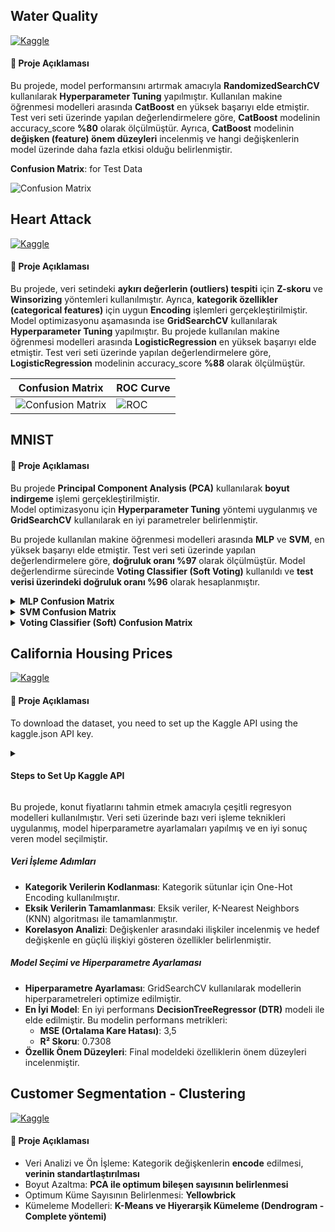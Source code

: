 ## Water Quality
[![Kaggle](https://img.shields.io/badge/Kaggle-Dataset-blue?logo=kaggle)](https://www.kaggle.com/datasets/adityakadiwal/water-potability)
#### 📌 Proje Açıklaması
Bu projede, model performansını artırmak amacıyla **RandomizedSearchCV** kullanılarak **Hyperparameter Tuning** yapılmıştır. Kullanılan makine öğrenmesi modelleri arasında **CatBoost** en yüksek başarıyı elde etmiştir. Test veri seti üzerinde yapılan değerlendirmelere göre, **CatBoost** modelinin accuracy_score **%80** olarak ölçülmüştür. Ayrıca, **CatBoost** modelinin **değişken (feature) önem düzeyleri** incelenmiş ve hangi değişkenlerin model üzerinde daha fazla etkisi olduğu belirlenmiştir.

**Confusion Matrix**: for Test Data

![Confusion Matrix](https://github.com/user-attachments/assets/92428188-a969-4920-b69b-aa2725cc07f4)

## Heart Attack
[![Kaggle](https://img.shields.io/badge/Kaggle-Dataset-blue?logo=kaggle)](https://www.kaggle.com/datasets/sonialikhan/heart-attack-analysis-and-prediction-dataset)
#### 📌 Proje Açıklaması
Bu projede, veri setindeki **aykırı değerlerin (outliers) tespiti** için **Z-skoru** ve **Winsorizing** yöntemleri kullanılmıştır. Ayrıca, **kategorik özellikler (categorical features)** için uygun **Encoding** işlemleri gerçekleştirilmiştir. Model optimizasyonu aşamasında ise **GridSearchCV** kullanılarak **Hyperparameter Tuning** yapılmıştır.
Bu projede kullanılan makine öğrenmesi modelleri arasında **LogisticRegression** en yüksek başarıyı elde etmiştir. Test veri seti üzerinde yapılan değerlendirmelere göre, **LogisticRegression** modelinin accuracy_score **%88** olarak ölçülmüştür.

| Confusion Matrix | ROC Curve |
|------------------|-----------|
| ![Confusion Matrix](https://github.com/user-attachments/assets/ef96fbd7-da96-4a9f-9f19-6681d97cede0) | ![ROC](https://github.com/user-attachments/assets/5f8a5c4d-b083-4fdb-8ba0-235093186701) |

## MNIST
#### 📌 Proje Açıklaması
Bu projede **Principal Component Analysis (PCA)** kullanılarak **boyut indirgeme** işlemi gerçekleştirilmiştir.  
Model optimizasyonu için **Hyperparameter Tuning** yöntemi uygulanmış ve **GridSearchCV** kullanılarak en iyi parametreler belirlenmiştir.  

Bu projede kullanılan makine öğrenmesi modelleri arasında **MLP** ve **SVM**, en yüksek başarıyı elde etmiştir. Test veri seti üzerinde yapılan değerlendirmelere göre, **doğruluk oranı %97** olarak ölçülmüştür. Model değerlendirme sürecinde **Voting Classifier (Soft Voting)** kullanıldı ve **test verisi üzerindeki doğruluk oranı %96** olarak hesaplanmıştır.

<details>
  <summary><b>MLP Confusion Matrix</b></summary>
  <img src="https://github.com/user-attachments/assets/216e09e5-1ecc-4b31-b411-0cd33719b6b2">
</details>

<details>
  <summary><b>SVM Confusion Matrix</b></summary>
  <img src="https://github.com/user-attachments/assets/0e95062d-467d-496e-9d79-7b30c03b8a77">
</details>

<details>
  <summary><b>Voting Classifier (Soft) Confusion Matrix</b></summary>
  <img src="https://github.com/user-attachments/assets/6faa04c2-d4db-46ff-8939-e080db12cd10">
</details>

## California Housing Prices
[![Kaggle](https://img.shields.io/badge/Kaggle-Dataset-blue?logo=kaggle)](https://www.kaggle.com/datasets/camnugent/california-housing-prices/data)
#### 📌 Proje Açıklaması
To download the dataset, you need to set up the Kaggle API using the kaggle.json API key.
<details>
    <summary><h4>Steps to Set Up Kaggle API</h4></summary>

1. **Sign in to Kaggle**:
   - Go to [Kaggle](https://www.kaggle.com) and log in to your account.

2. **Create a New Kaggle API Token**:
   - Visit the [Kaggle API page](https://www.kaggle.com/docs/api).
   - Click on the "Create New API Token" button.
   - This will download the `kaggle.json` file.

3. **Place the `kaggle.json` File in the Appropriate Directory**:
   - **Windows**: Move the `kaggle.json` file to the following path:
     ```
     C:\Users\YourUser\.kaggle\kaggle.json
     ```
   - **Mac/Linux**: Move the `kaggle.json` file to the following path:
     ```
     ~/.kaggle/kaggle.json
     ```

4. **Install the Kaggle Package**:
   Run the following command to install the Kaggle API Python package:
   ```bash
   pip install kaggle

</details>

Bu projede, konut fiyatlarını tahmin etmek amacıyla çeşitli regresyon modelleri kullanılmıştır. Veri seti üzerinde bazı veri işleme teknikleri uygulanmış, model hiperparametre ayarlamaları yapılmış ve en iyi sonuç veren model seçilmiştir.

##### Veri İşleme Adımları

- **Kategorik Verilerin Kodlanması**: Kategorik sütunlar için One-Hot Encoding kullanılmıştır.
- **Eksik Verilerin Tamamlanması**: Eksik veriler, K-Nearest Neighbors (KNN) algoritması ile tamamlanmıştır.
- **Korelasyon Analizi**: Değişkenler arasındaki ilişkiler incelenmiş ve hedef değişkenle en güçlü ilişkiyi gösteren özellikler belirlenmiştir.

##### Model Seçimi ve Hiperparametre Ayarlaması

- **Hiperparametre Ayarlaması**: GridSearchCV kullanılarak modellerin hiperparametreleri optimize edilmiştir.
- **En İyi Model**: En iyi performans **DecisionTreeRegressor (DTR)** modeli ile elde edilmiştir. Bu modelin performans metrikleri:
  - **MSE (Ortalama Kare Hatası)**: 3,5
  - **R² Skoru**: 0.7308
- **Özellik Önem Düzeyleri**: Final modeldeki özelliklerin önem düzeyleri incelenmiştir.


## Customer Segmentation - Clustering
[![Kaggle](https://img.shields.io/badge/Kaggle-Dataset-blue?logo=kaggle)](https://www.kaggle.com/datasets/vjchoudhary7/customer-segmentation-tutorial-in-python/data)
#### 📌 Proje Açıklaması
- Veri Analizi ve Ön İşleme: Kategorik değişkenlerin **encode** edilmesi, **verinin standartlaştırılması**
- Boyut Azaltma: **PCA ile optimum bileşen sayısının belirlenmesi**
- Optimum Küme Sayısının Belirlenmesi: **Yellowbrick** 
- Kümeleme Modelleri: **K-Means ve Hiyerarşik Kümeleme (Dendrogram - Complete yöntemi)**
